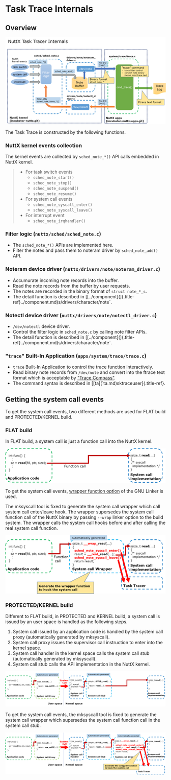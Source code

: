 Task Trace Internals
====================

Overview
--------

![image](image/task-trace-internal.png)

The Task Trace is constructed by the following functions.

### NuttX kernel events collection

The kernel events are collected by `sched_note_*()` API calls embedded
in NuttX kernel.

> -   For task switch events
>     -   `sched_note_start()`
>     -   `sched_note_stop()`
>     -   `sched_note_suspend()`
>     -   `sched_note_resume()`
> -   For system call events
>     -   `sched_note_syscall_enter()`
>     -   `sched_note_syscall_leave()`
> -   For interrupt event
>     -   `sched_note_irqhandler()`

### Filter logic (`nuttx/sched/sched_note.c`)

-   The `sched_note_*()` APIs are implemented here.
-   Filter the notes and pass them to noteram driver by
    `sched_note_add()` API.

### Noteram device driver (`nuttx/drivers/note/noteram_driver.c`)

-   Accumurate incoming note records into the buffer.
-   Read the note records from the buffer by user requests.
-   The notes are recorded in the binary format of `struct note_*_s`.
-   The detail function is described in
    \[[../component\](]{.title-ref}../component.md)s/drivers/character/note\`.

### Notectl device driver (`nuttx/drivers/note/notectl_driver.c`)

-   `/dev/notectl` device driver.
-   Control the filter logic in `sched_note.c` by calling note filter
    APIs.
-   The detail function is described in
    \[[../component\](]{.title-ref}../component.md)s/drivers/character/note\`.

### \"`trace`\" Built-In Application (`apps/system/trace/trace.c`)

-   `trace` Built-In Application to control the trace function
    interactively.
-   Read binary note records from `/dev/note` and convert into the
    ftrace text format which is acceptable by [\"Trace
    Compass\"](https://www.eclipse.org/tracecompass/).
-   The command syntax is described in
    \[[ta\](\`ta.md)sktraceuser]{.title-ref}.

Getting the system call events
------------------------------

To get the system call events, two different methods are used for FLAT
build and PROTECTED/KERNEL build.

### FLAT build

In FLAT build, a system call is just a function call into the NuttX
kernel.

![image](image/syscall-flat-before.png)

To get the system call events, [wrapper function
option](https://sourceware.org/binutils/docs/ld/Options.html#index-_002d_002dwrap_003dsymbol)
of the GNU Linker is used.

The mksyscall tool is fixed to generate the system call wrapper which
call system call enter/leave hook. The wrapper supersedes the system
call function call of the NuttX binary by passing `--wrap` linker option
to the build system. The wrapper calls the system call hooks before and
after calling the real system call function.

![image](image/syscall-flat-after.png)

### PROTECTED/KERNEL build

Different to FLAT build, in PROTECTED and KERNEL build, a system call is
issued by an user space is handled as the following steps.

1.  System call issued by an application code is handled by the system
    call proxy (automatically generated by mksyscall).
2.  System call proxy issues the supervisor call instruction to enter
    into the kernel space.
3.  System call handler in the kernel space calls the system call stub
    (automatically generated by mksyscall).
4.  System call stub calls the API implementation in the NuttX kernel.

![image](image/syscall-protected-before.png)

To get the system call events, the mksyscall tool is fixed to generate
the system call wrapper which supersedes the system call function call
in the system call stub.

![image](image/syscall-protected-after.png)
